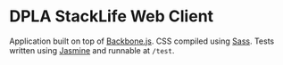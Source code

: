 # DPLA StackLife Web Client

Application built on top of [Backbone.js](http://backbonejs.org). CSS compiled using [Sass](http://sass-lang.com). Tests written using [Jasmine](https://jasmine.github.io/) and runnable at `/test`.

